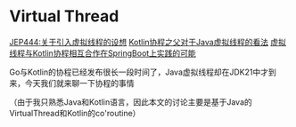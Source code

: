 # Virtual Thread

[JEP444:关于引入虚拟线程的设想](https://openjdk.org/jeps/444)
[Kotlin协程之父对于Java虚拟线程的看法](https://www.jvm-weekly.com/p/what-does-roman-elizarov-coroutines?sd=pf)
[虚拟线程与Kotlin协程相互合作在SpringBoot上实践的可能](https://www.youtube.com/watch?v=szl3eWA0VRw)

Go与Kotlin的协程已经发布很长一段时间了，Java虚拟线程却在JDK21中才到来，今天我们就来聊一下协程的事情

（由于我只熟悉Java和Kotlin语言，因此本文的讨论主要是基于Java的VirtualThread和Kotlin的co'routine）